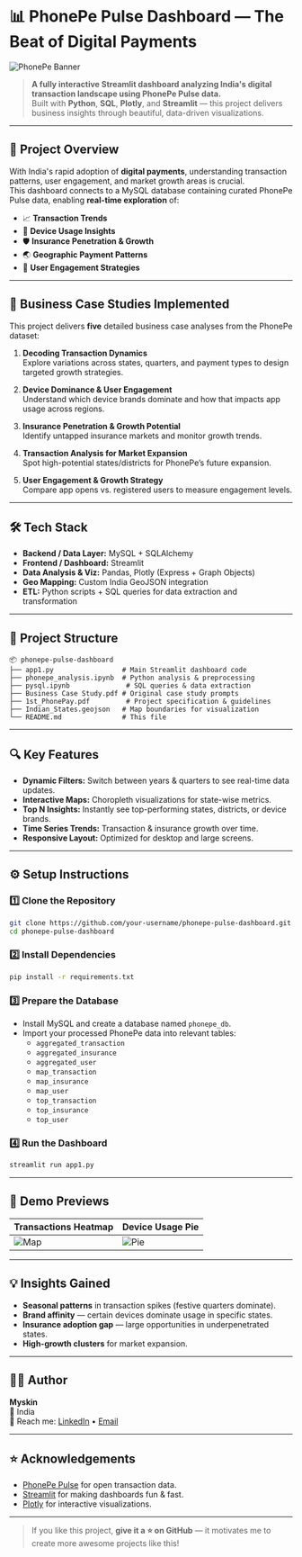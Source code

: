 # 📊 PhonePe Pulse Dashboard — The Beat of Digital Payments

![PhonePe Banner](https://upload.wikimedia.org/wikipedia/commons/thumb/4/4c/PhonePe_Logo.svg/2560px-PhonePe_Logo.svg.png)

> **A fully interactive Streamlit dashboard analyzing India's digital transaction landscape using PhonePe Pulse data.**  
> Built with **Python**, **SQL**, **Plotly**, and **Streamlit** — this project delivers business insights through beautiful, data-driven visualizations.

---

## 🚀 Project Overview

With India's rapid adoption of **digital payments**, understanding transaction patterns, user engagement, and market growth areas is crucial.  
This dashboard connects to a MySQL database containing curated PhonePe Pulse data, enabling **real-time exploration** of:

- 📈 **Transaction Trends**
- 📱 **Device Usage Insights**
- 🛡 **Insurance Penetration & Growth**
- 🌏 **Geographic Payment Patterns**
- 🧩 **User Engagement Strategies**

---

## 🎯 Business Case Studies Implemented

This project delivers **five** detailed business case analyses from the PhonePe dataset:

1. **Decoding Transaction Dynamics**  
   Explore variations across states, quarters, and payment types to design targeted growth strategies.

2. **Device Dominance & User Engagement**  
   Understand which device brands dominate and how that impacts app usage across regions.

3. **Insurance Penetration & Growth Potential**  
   Identify untapped insurance markets and monitor growth trends.

4. **Transaction Analysis for Market Expansion**  
   Spot high-potential states/districts for PhonePe’s future expansion.

5. **User Engagement & Growth Strategy**  
   Compare app opens vs. registered users to measure engagement levels.

---

## 🛠 Tech Stack

- **Backend / Data Layer:** MySQL + SQLAlchemy  
- **Frontend / Dashboard:** Streamlit  
- **Data Analysis & Viz:** Pandas, Plotly (Express + Graph Objects)  
- **Geo Mapping:** Custom India GeoJSON integration  
- **ETL:** Python scripts + SQL queries for data extraction and transformation  

---

## 📂 Project Structure

```
📦 phonepe-pulse-dashboard
├── app1.py                 # Main Streamlit dashboard code
├── phonepe_analysis.ipynb  # Python analysis & preprocessing
├── pysql.ipynb              # SQL queries & data extraction
├── Business Case Study.pdf # Original case study prompts
├── 1st_PhonePay.pdf         # Project specification & guidelines
├── Indian_States.geojson   # Map boundaries for visualization
└── README.md               # This file
```

---

## 🔍 Key Features

- **Dynamic Filters:** Switch between years & quarters to see real-time data updates.
- **Interactive Maps:** Choropleth visualizations for state-wise metrics.
- **Top N Insights:** Instantly see top-performing states, districts, or device brands.
- **Time Series Trends:** Transaction & insurance growth over time.
- **Responsive Layout:** Optimized for desktop and large screens.

---

## ⚙️ Setup Instructions

### 1️⃣ Clone the Repository
```bash
git clone https://github.com/your-username/phonepe-pulse-dashboard.git
cd phonepe-pulse-dashboard
```

### 2️⃣ Install Dependencies
```bash
pip install -r requirements.txt
```

### 3️⃣ Prepare the Database
- Install MySQL and create a database named `phonepe_db`.
- Import your processed PhonePe data into relevant tables:
  - `aggregated_transaction`
  - `aggregated_insurance`
  - `aggregated_user`
  - `map_transaction`
  - `map_insurance`
  - `map_user`
  - `top_transaction`
  - `top_insurance`
  - `top_user`

### 4️⃣ Run the Dashboard
```bash
streamlit run app1.py
```

---

## 📸 Demo Previews

| Transactions Heatmap | Device Usage Pie |
|----------------------|------------------|
| ![Map](https://via.placeholder.com/400x250.png?text=Map+Preview) | ![Pie](https://via.placeholder.com/400x250.png?text=Pie+Preview) |

---

## 💡 Insights Gained

- **Seasonal patterns** in transaction spikes (festive quarters dominate).  
- **Brand affinity** — certain devices dominate usage in specific states.  
- **Insurance adoption gap** — large opportunities in underpenetrated states.  
- **High-growth clusters** for market expansion.

---

## 👨‍💻 Author

**Myskin**  
📍 India  
💌 Reach me: [LinkedIn](https://linkedin.com) • [Email](mailto:youremail@example.com)

---

## ⭐ Acknowledgements

- [PhonePe Pulse](https://www.phonepe.com/pulse/) for open transaction data.  
- [Streamlit](https://streamlit.io/) for making dashboards fun & fast.  
- [Plotly](https://plotly.com/) for interactive visualizations.

---

> If you like this project, **give it a ⭐ on GitHub** — it motivates me to create more awesome projects like this!
